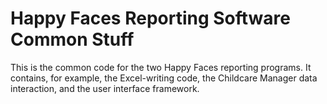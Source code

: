 # Happy Faces Reporting Software Common Stuff

This is the common code for the two Happy Faces reporting programs.
It contains, for example, the Excel-writing code, the Childcare
Manager data interaction, and the user interface framework.
